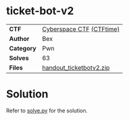 # ticket-bot-v2

|              |                                                                                    |
| ------------ | ---------------------------------------------------------------------------------- |
| **CTF**      | [Cyberspace CTF](https://2024.csc.tf/) [(CTFtime)](https://ctftime.org/event/2428) |
| **Author**   | Bex                                                                                |
| **Category** | Pwn                                                                                |
| **Solves**   | 63                                                                                 |
| **Files**    | [handout_ticketbotv2.zip](handout_ticketbotv2.zip)                                 |

# Solution

Refer to [solve.py](challenge/solve.py) for the solution.
